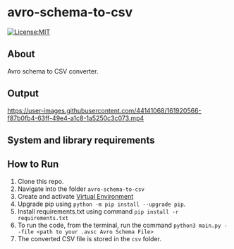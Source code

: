 # avro-schema-to-csv
[![License:MIT](https://img.shields.io/badge/License-MIT-green.svg)](https://github.com/nalindas9/object-detection/blob/master/LICENSE)

## About
Avro schema to CSV converter.

## Output

https://user-images.githubusercontent.com/44141068/161920566-f87b0fb4-63ff-49e4-a1c8-1a5250c3c073.mp4

## System and library requirements

## How to Run
1. Clone this repo. <br>
2. Navigate into the folder `avro-schema-to-csv` <br>
3. Create and activate [Virtual Environment](https://docs.python.org/3/library/venv.html) <br>
4. Upgrade pip using `python -m pip install --upgrade pip`.
5. Install requirements.txt using command `pip install -r requirements.txt`
6. To run the code, from the terminal, run the command `python3 main.py --file <path to your .avsc Avro Schema File>` <br>
7. The converted CSV file is stored in the `csv` folder.

